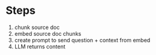 # Steps

1. chunk source doc
2. embed source doc chunks
3. create prompt to send question + context from embed
4. LLM returns content